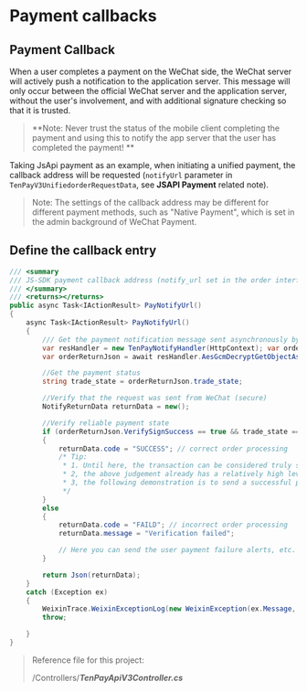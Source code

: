 # Payment callbacks

## Payment Callback

When a user completes a payment on the WeChat side, the WeChat server will actively push a notification to the application server. This message will only occur between the official WeChat server and the application server, without the user's involvement, and with additional signature checking so that it is trusted.

> **Note: Never trust the status of the mobile client completing the payment and using this to notify the app server that the user has completed the payment! **

Taking JsApi payment as an example, when initiating a unified payment, the callback address will be requested (`notifyUrl` parameter in `TenPayV3UnifiedorderRequestData`, see **JSAPI Payment** related note).

> Note: The settings of the callback address may be different for different payment methods, such as "Native Payment", which is set in the admin background of WeChat Payment.

## Define the callback entry

```c#
/// <summary
/// JS-SDK payment callback address (notify_url set in the order interface).
/// </summary>
/// <returns></returns>
public async Task<IActionResult> PayNotifyUrl()
{
    async Task<IActionResult> PayNotifyUrl()
    {
        /// Get the payment notification message sent asynchronously by the WeChat server.
        var resHandler = new TenPayNotifyHandler(HttpContext); var orderReturnJson = await resHandler.
        var orderReturnJson = await resHandler.AesGcmDecryptGetObjectAsync<OrderReturnJson>();

        //Get the payment status
        string trade_state = orderReturnJson.trade_state;

        //Verify that the request was sent from WeChat (secure)
        NotifyReturnData returnData = new();

        //Verify reliable payment state
        if (orderReturnJson.VerifySignSuccess == true && trade_state == "SUCCESS")
        {
            returnData.code = "SUCCESS"; // correct order processing
            /* Tip:
             * 1. Until here, the transaction can be considered truly successful and database operations can be performed, but don't forget to return a message in the specified format!
             * 2, the above judgement already has a relatively high level of security, but also to access the IP judgement to further strengthen the security.
             * 3, the following demonstration is to send a successful payment template message prompts, non-essential.
             */
        }
        else
        {
            returnData.code = "FAILD"; // incorrect order processing
            returnData.message = "Verification failed";

            // Here you can send the user payment failure alerts, etc.
        }

        return Json(returnData);
    }
    catch (Exception ex)
    {
        WeixinTrace.WeixinExceptionLog(new WeixinException(ex.Message, ex));
        throw;

    }
}
```

> Reference file for this project:
>
> /Controllers/**_TenPayApiV3Controller.cs_**
